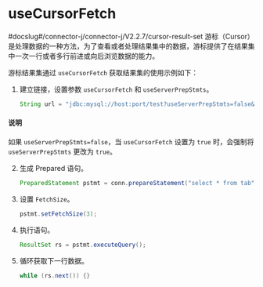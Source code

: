 # useCursorFetch 

#docslug#/connector-j/connector-j/V2.2.7/cursor-result-set
游标（Cursor）是处理数据的一种方法，为了查看或者处理结果集中的数据，游标提供了在结果集中一次一行或者多行前进或向后浏览数据的能力。

游标结果集通过 `useCursorFetch` 获取结果集的使用示例如下：

1. 建立链接，设置参数 `useCursorFetch` 和 `useServerPrepStmts`。

   ```java
   String url = "jdbc:mysql://host:port/test?useServerPrepStmts=false&useCursorFetch=true"conn = DriverManager.getConnection(url,"admin@mysql", "admin");
   ```

  <main id="notice" type='explain'>
    <h4>说明</h4>
    <p>如果 <code>useServerPrepStmts=false</code>，当 <code>useCursorFetch</code> 设置为 <code>true</code> 时，会强制将 <code>useServerPrepStmts</code> 更改为 <code>true</code>。</p>
  </main>
   


2. 生成 Prepared 语句。

   ```java
   PreparedStatement pstmt = conn.prepareStatement("select * from tab",ResultSet.TYPE_FORWARD_ONLY, ResultSet.CONCUR_READ_ONLY);
   ```


3. 设置 `FetchSize`。

   ```java
   pstmt.setFetchSize(3);
   ```


4. 执行语句。

   ```java
   ResultSet rs = pstmt.executeQuery();
   ```



5. 循环获取下一行数据。

   ```java
   while (rs.next()) {}
   ```

   



